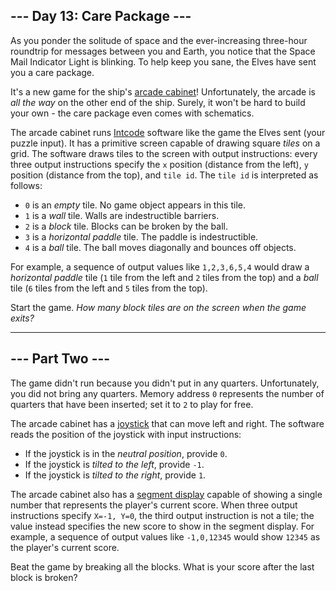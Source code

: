 ## --- Day 13: Care Package ---

As you ponder the solitude of space and the ever-increasing three-hour roundtrip for messages between you and Earth, you notice that the Space Mail Indicator Light is blinking. To help keep you sane, the Elves have sent you a care package.

It's a new game for the ship's [arcade cabinet](https://en.wikipedia.org/wiki/Arcade_cabinet)! Unfortunately, the arcade is _all the way_ on the other end of the ship. Surely, it won't be hard to build your own - the care package even comes with schematics.

The arcade cabinet runs [Intcode](https://adventofcode.com/2019/day/9) software like the game the Elves sent (your puzzle input). It has a primitive screen capable of drawing square _tiles_ on a grid. The software draws tiles to the screen with output instructions: every three output instructions specify the `x` position (distance from the left), `y` position (distance from the top), and `tile id`. The `tile id` is interpreted as follows:

*   `0` is an _empty_ tile. No game object appears in this tile.
*   `1` is a _wall_ tile. Walls are indestructible barriers.
*   `2` is a _block_ tile. Blocks can be broken by the ball.
*   `3` is a _horizontal paddle_ tile. The paddle is indestructible.
*   `4` is a _ball_ tile. The ball moves diagonally and bounces off objects.

For example, a sequence of output values like `1,2,3,6,5,4` would draw a _horizontal paddle_ tile (`1` tile from the left and `2` tiles from the top) and a _ball_ tile (`6` tiles from the left and `5` tiles from the top).

Start the game. _How many block tiles are on the screen when the game exits?_

-----------------

## --- Part Two ---

The game didn't run because you didn't put in any quarters. Unfortunately, you did not bring any quarters. Memory address `0` represents the number of quarters that have been inserted; set it to `2` to play for free.

The arcade cabinet has a [joystick](https://en.wikipedia.org/wiki/Joystick) that can move left and right. The software reads the position of the joystick with input instructions:

*   If the joystick is in the _neutral position_, provide `0`.
*   If the joystick is _tilted to the left_, provide `-1`.
*   If the joystick is _tilted to the right_, provide `1`.

The arcade cabinet also has a [segment display](https://en.wikipedia.org/wiki/Display_device#Segment_displays) capable of showing a single number that represents the player's current score. When three output instructions specify `X=-1, Y=0`, the third output instruction is not a tile; the value instead specifies the new score to show in the segment display. For example, a sequence of output values like `-1,0,12345` would show `12345` as the player's current score.

Beat the game by breaking all the blocks. What is your score after the last block is broken?
